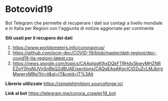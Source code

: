 # Botcovid19
Bot Telegram che permette di recuperare i dati sui contagi a livello mondiale e in Italia per Regioni con l'aggiunta di notizie aggiornate per continente

**Siti usati per il recupero dei dati**
 1. https://www.worldometers.info/coronavirus/
 2. https://github.com/pcm-dpc/COVID-19/blob/master/dati-regioni/dpc-covid19-ita-regioni-latest.csv
 3. https://news.google.com/topics/CAAqIggKIhxDQkFTRHdvSkwyMHZNREZqY0hsNUVnSnBkQ2dBUAE/sections/CAQqEAgAKgcICjD2uZcLMJbirgMwwrvMBg?hl=it&gl=IT&ceid=IT%3Ait

**Librerie utilizzate**
https://simplehtmldom.sourceforge.io/

**Link al bot**
https://telegram.me/corona_crawler19_bot
